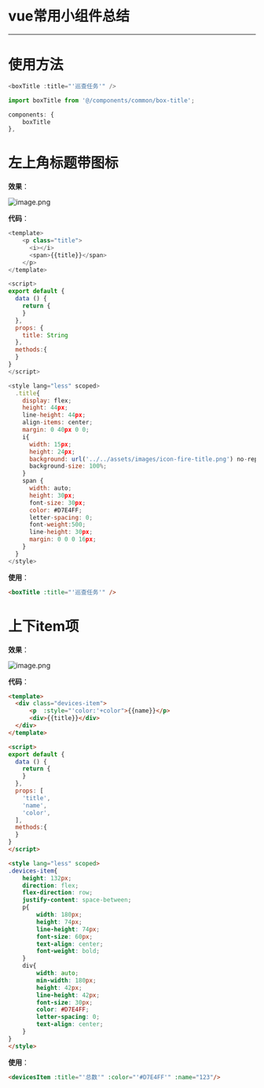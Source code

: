#  vue常用小组件总结

---

# 使用方法


```js
<boxTitle :title="'巡查任务'" />

import boxTitle from '@/components/common/box-title';

components: {
    boxTitle
},
```

# 左上角标题带图标

**效果**：

![image.png](https://wx4.sinaimg.cn/mw690/0069qZtTgy1gho4ebwcexj30si0c4gnj.jpg)

**代码**：

```js
<template>
    <p class="title">
      <i></i>
      <span>{{title}}</span>
    </p>
</template>

<script>
export default {
  data () {
    return {
    }
  },
  props: {
    title: String
  },
  methods:{
  }
}
</script>

<style lang="less" scoped>
  .title{
    display: flex;
    height: 44px;
    line-height: 44px;
    align-items: center;
    margin: 0 40px 0 0;
    i{
      width: 15px;
      height: 24px;
      background: url('../../assets/images/icon-fire-title.png') no-repeat;
      background-size: 100%;
    }
    span {
      width: auto;
      height: 30px;
      font-size: 30px;
      color: #D7E4FF;
      letter-spacing: 0;
      font-weight:500;
      line-height: 30px;
      margin: 0 0 0 16px;
    }
  }
</style>
```

**使用**：

```html
<boxTitle :title="'巡查任务'" />
```

# 上下item项

**效果**：

![image.png](https://wx4.sinaimg.cn/mw690/0069qZtTgy1gho4eu83qgj307606rmx5.jpg)

**代码**：

```html
<template>
  <div class="devices-item">
      <p  :style="'color:'+color">{{name}}</p>
      <div>{{title}}</div>
  </div>
</template>

<script>
export default {
  data () {
    return {
    }
  },
  props: [
    'title',
    'name',
    'color',
  ],
  methods:{
  }
}
</script>

<style lang="less" scoped>
.devices-item{
    height: 132px;
    direction: flex;
    flex-direction: row;
    justify-content: space-between;
    p{
        width: 180px;
        height: 74px;
        line-height: 74px;
        font-size: 60px;
        text-align: center;
        font-weight: bold;
    }
    div{
        width: auto;
        min-width: 180px;
        height: 42px;
        line-height: 42px;
        font-size: 30px;
        color: #D7E4FF;
        letter-spacing: 0;
        text-align: center;
    }
}
</style>
```

**使用**：

```html
<devicesItem :title="'总数'" :color="'#D7E4FF'" :name="123"/>
```